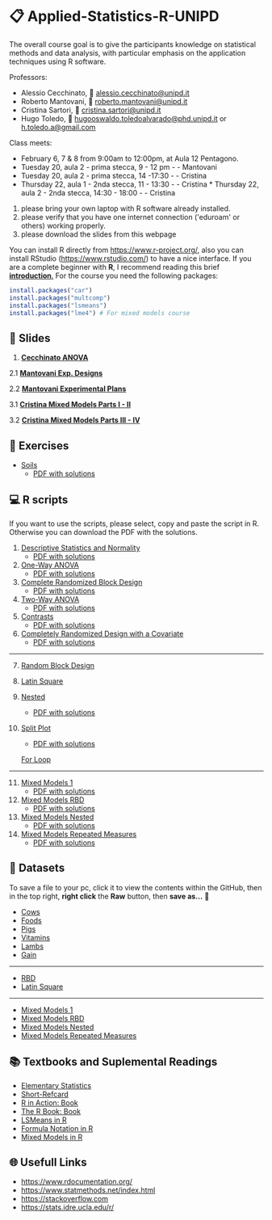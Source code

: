 # :clipboard: Applied-Statistics-R-UNIPD

The overall course goal is to give the participants knowledge on statistical methods and data analysis, with particular emphasis on the application techniques using R software.

Professors:

* Alessio Cecchinato, :e-mail: alessio.cecchinato@unipd.it
* Roberto Mantovani, :e-mail: roberto.mantovani@unipd.it
* Cristina Sartori, :e-mail: cristina.sartori@unipd.it
* Hugo Toledo, :e-mail: hugooswaldo.toledoalvarado@phd.unipd.it or h.toledo.a@gmail.com

Class meets: 
   * February 6, 7 & 8 from 9:00am to 12:00pm, at Aula 12 Pentagono.
   * Tuesday 20, aula 2 - prima stecca, 9 - 12 pm - - Mantovani
   * Tuesday 20, aula 2  - prima stecca, 14 -17:30 - - Cristina
   * Thursday 22, aula 1 - 2nda stecca, 11 - 13:30 - - Cristina
	* Thursday 22, aula 2 - 2nda stecca, 14:30 - 18:00 - - Cristina

1. please bring your own laptop with R software already installed.
2. please verify that you have one internet connection ('eduroam' or others) working properly.
3. please download the slides from this webpage

You can install R directly from https://www.r-project.org/, also you can install RStudio (https://www.rstudio.com/) to have a nice interface. 
If you are a complete beginner with **R**, I recommend reading this brief [**introduction**.](books/Torfs_Brauer-Short-R-Intro.pdf)
For the course you need the following packages:
```R
install.packages("car")
install.packages("multcomp")
install.packages("lsmeans")
install.packages("lme4") # For mixed models course
```

## :notebook: Slides

1. [**Cecchinato ANOVA**](slides/applied_statistics_R_2018.pdf)

2.1 [**Mantovani Exp. Designs**](https://github.com/Hugo-Toledo/Applied-Statistics-R-UNIPD/blob/master/slides/Analysis%20of%20Variance.pdf)

2.2 [**Mantovani Experimental Plans**](https://github.com/Hugo-Toledo/Applied-Statistics-R-UNIPD/blob/master/slides/Experimental%20plans.pdf)

3.1 [**Cristina Mixed Models Parts I - II**](https://github.com/Hugo-Toledo/Applied-Statistics-R-UNIPD/blob/master/slides/Mixed_models_PhD_2018_parts_I_%26_II.pdf)

3.2 [**Cristina Mixed Models Parts III - IV**](https://github.com/Hugo-Toledo/Applied-Statistics-R-UNIPD/blob/master/slides/Mixed_models_PhD_2018_parts_III_%26_IV.pdf)

## :bicyclist: Exercises

* [Soils](exercises/ex_soils.md) 
   * [PDF with solutions](exercises/Excercise_Soils.pdf)

## :computer: R scripts

If you want to use the scripts, please select, copy and paste the script in R. Otherwise you can download the PDF with the solutions. 
1. [Descriptive Statistics and Normality](scripts/normal.md)
    * [PDF with solutions](scripts/1.0_Normality.pdf)
2. [One-Way ANOVA](scripts/anova1.md)
    * [PDF with solutions](scripts/2.0_ANOVA.pdf)
3. [Complete Randomized Block Design](scripts/anova2.md)
    * [PDF with solutions](scripts/3.0_ANOVA_rcbd.pdf)
4. [Two-Way ANOVA](scripts/anova3.md)
    * [PDF with solutions](scripts/4.0_Two_Way_ANOVA.pdf)
5. [Contrasts](scripts/anova4.md)
    * [PDF with solutions](scripts/5.0_ANOVA_Contrasts.pdf)
6. [Completely Randomized Design with a Covariate](scripts/anova5.md)
    * [PDF with solutions](scripts/6.0_ANOVA_CRD_Covariate.pdf)
------
7. [Random Block Design](scripts/rbd.md)

8. [Latin Square](scripts/latinsquare.md)
	
9. [Nested](scripts/nested.md)
    * [PDF with solutions](scripts/1.0_Nested.pdf)	
10. [Split Plot](scripts/splitplot.md)
    * [PDF with solutions](scripts/2.0_SplitPlot.pdf)

	[For Loop](scripts/forloop.md)
------

11. [Mixed Models 1](scripts/mix1.md)
    * [PDF with solutions](scripts/1.0_Mixed.pdf)
12. [Mixed Models RBD](scripts/mix_rbd.md)
    * [PDF with solutions](scripts/2.0_Mixed_rbd.pdf)
13. [Mixed Models Nested](scripts/mix_nest.md)
    * [PDF with solutions](scripts/3.0_Mixed_Nest.pdf)
14. [Mixed Models Repeated Measures](scripts/mix_rep.md)
    * [PDF with solutions](scripts/4.0_Mixed_Rep.pdf)

## :page_with_curl: Datasets 

To save a file to your pc, click it to view the contents within the GitHub, then in the top right, **right click** the **Raw** button, then **save as...**   :floppy_disk: 

 * [Cows](data/latte-12-02_en.txt)
 * [Foods](data/foods.txt)
 * [Pigs](data/pigs.txt)
 * [Vitamins](data/vits.txt)
 * [Lambs](data/lambs.csv)
 * [Gain](data/gain.txt)
 
 ------
 
 * [RBD](data/rbd.txt)
 * [Latin Square](data/LatinSquare.txt)
 
 ------
 
 * [Mixed Models 1](data/cows.txt)
 * [Mixed Models RBD](data/yield_rbd.txt)
 * [Mixed Models Nested](data/latte-12-02_en.txt)
 * [Mixed Models Repeated Measures](data/rep.txt)
 
 
## :books: Textbooks and Suplemental Readings

* [Elementary Statistics](books/Larson_and_Farber_Elementary_Statistics_Picturing_the_World_5th_ed.pdf)
* [Short-Refcard](https://github.com/Hugo-Toledo/Applied-Statistics-R-UNIPD/blob/master/books/Short-refcard.pdf)
* [R in Action: Book](https://github.com/Hugo-Toledo/Applied-Statistics-R-UNIPD/blob/master/books/R%20IN%20ACTION_%20Data%20analysis%20and%20graphics%20with%20R%20-%20Robert%20I.%20Kabacoff.pdf)
* [The R Book: Book](https://github.com/Hugo-Toledo/Applied-Statistics-R-UNIPD/blob/master/books/The%20R%20Book%20.pdf)
* [LSMeans in R](https://github.com/Hugo-Toledo/Applied-Statistics-R-UNIPD/blob/master/books/LSMeans%20R.pdf)
* [Formula Notation in R](https://github.com/Hugo-Toledo/Applied-Statistics-R-UNIPD/blob/master/books/formulanotation.pdf)
* [Mixed Models in R](https://github.com/Hugo-Toledo/Applied-Statistics-R-UNIPD/blob/master/books/lme4_R.pdf)

## :globe_with_meridians: Usefull Links

* https://www.rdocumentation.org/
* https://www.statmethods.net/index.html
* https://stackoverflow.com
* https://stats.idre.ucla.edu/r/
